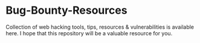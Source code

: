 # Bug-Bounty-Resources

Collection of web hacking tools, tips, resources & vulnerabilities is available here. I hope that this repository will be a valuable resource for you.
